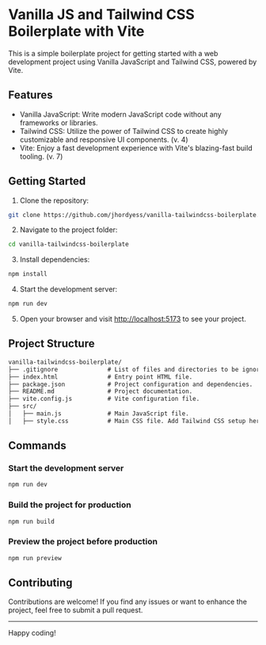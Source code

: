 # Vanilla JS and Tailwind CSS Boilerplate with Vite

This is a simple boilerplate project for getting started with a web development project using Vanilla JavaScript and Tailwind CSS, powered by Vite.

## Features

- Vanilla JavaScript: Write modern JavaScript code without any frameworks or libraries.
- Tailwind CSS: Utilize the power of Tailwind CSS to create highly customizable and responsive UI components. (v. 4)
- Vite: Enjoy a fast development experience with Vite's blazing-fast build tooling. (v. 7)

## Getting Started

1. Clone the repository:

```sh
git clone https://github.com/jhordyess/vanilla-tailwindcss-boilerplate.git
```

2. Navigate to the project folder:

```sh
cd vanilla-tailwindcss-boilerplate
```

3. Install dependencies:

```sh
npm install
```

4. Start the development server:

```sh
npm run dev
```

5. Open your browser and visit [http://localhost:5173](http://localhost:5173) to see your project.

## Project Structure

```md
vanilla-tailwindcss-boilerplate/
├── .gitignore              # List of files and directories to be ignored by version control.
├── index.html              # Entry point HTML file.
├── package.json            # Project configuration and dependencies.
├── README.md               # Project documentation.
├── vite.config.js          # Vite configuration file.
├── src/
│   ├── main.js             # Main JavaScript file.
│   ├── style.css           # Main CSS file. Add Tailwind CSS setup here.
```

## Commands

### Start the development server

```sh
npm run dev
```

### Build the project for production

```sh
npm run build
```

### Preview the project before production

```sh
npm run preview
```

## Contributing

Contributions are welcome! If you find any issues or want to enhance the project, feel free to submit a pull request.

---

Happy coding!
